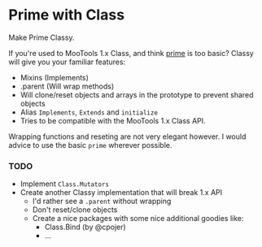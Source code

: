 Prime with Class
================

Make Prime Classy.

If you're used to MooTools 1.x Class, and think [prime](https://github.com/mootools/prime)
is too basic? Classy will give you your familiar features:

- Mixins (Implements)
- .parent (Will wrap methods)
- Will clone/reset objects and arrays in the prototype to prevent shared objects
- Alias `Implements`, `Extends` and `initialize`
- Tries to be compatible with the MooTools 1.x Class API.

Wrapping functions and reseting are not very elegant however.
I would advice to use the basic `prime` wherever possible.

### TODO

- Implement `Class.Mutators`
- Create another Classy implementation that will break 1.x API
	- I'd rather see a `.parent` without wrapping
	- Don't reset/clone objects
	- Create a nice packages with some nice additional goodies like:
		- Class.Bind (by @cpojer)
		- …

